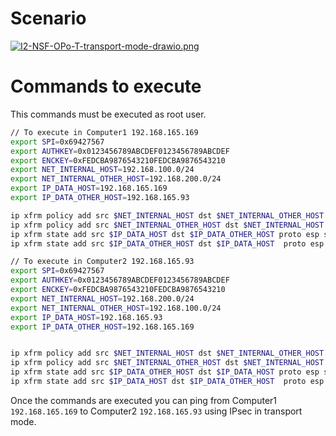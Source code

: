 
# Scenario

[![I2-NSF-OPo-T-transport-mode-drawio.png](https://i.postimg.cc/7hNscWv9/I2-NSF-OPo-T-transport-mode-drawio.png)](https://postimg.cc/Mfvmftpf)

# Commands to execute

This commands must be executed as root user.

```bash
// To execute in Computer1 192.168.165.169
export SPI=0x69427567
export AUTHKEY=0x0123456789ABCDEF0123456789ABCDEF
export ENCKEY=0xFEDCBA9876543210FEDCBA9876543210
export NET_INTERNAL_HOST=192.168.100.0/24
export NET_INTERNAL_OTHER_HOST=192.168.200.0/24
export IP_DATA_HOST=192.168.165.169
export IP_DATA_OTHER_HOST=192.168.165.93 

ip xfrm policy add src $NET_INTERNAL_HOST dst $NET_INTERNAL_OTHER_HOST  dir out tmpl src $IP_DATA_HOST dst $IP_DATA_OTHER_HOST proto esp spi $SPI mode tunnel
ip xfrm policy add src $NET_INTERNAL_OTHER_HOST dst $NET_INTERNAL_HOST  dir in tmpl src $IP_DATA_OTHER_HOST dst $IP_DATA_HOST proto esp spi $SPI mode tunnel
ip xfrm state add src $IP_DATA_HOST dst $IP_DATA_OTHER_HOST proto esp spi $SPI mode tunnel auth sha256 $AUTHKEY enc aes $ENCKEY
ip xfrm state add src $IP_DATA_OTHER_HOST dst $IP_DATA_HOST  proto esp spi $SPI mode tunnel auth sha256 $AUTHKEY enc aes $ENCKEY
```

```bash
// To execute in Computer2 192.168.165.93
export SPI=0x69427567
export AUTHKEY=0x0123456789ABCDEF0123456789ABCDEF
export ENCKEY=0xFEDCBA9876543210FEDCBA9876543210
export NET_INTERNAL_HOST=192.168.200.0/24
export NET_INTERNAL_OTHER_HOST=192.168.100.0/24
export IP_DATA_HOST=192.168.165.93
export IP_DATA_OTHER_HOST=192.168.165.169 


ip xfrm policy add src $NET_INTERNAL_HOST dst $NET_INTERNAL_OTHER_HOST  dir in tmpl src $IP_DATA_OTHER_HOST dst $IP_DATA_HOST proto esp spi $SPI mode tunnel
ip xfrm policy add src $NET_INTERNAL_OTHER_HOST dst $NET_INTERNAL_HOST  dir out tmpl src $IP_DATA_HOST dst $IP_DATA_OTHER_HOST proto esp spi $SPI mode tunnel
ip xfrm state add src $IP_DATA_OTHER_HOST dst $IP_DATA_HOST proto esp spi $SPI mode tunnel auth sha256 $AUTHKEY enc aes $ENCKEY
ip xfrm state add src $IP_DATA_HOST dst $IP_DATA_OTHER_HOST  proto esp spi $SPI mode tunnel auth sha256 $AUTHKEY enc aes $ENCKEY
```

Once the commands are executed you can ping from Computer1 `192.168.165.169` to Computer2 `192.168.165.93` using IPsec in transport mode.  